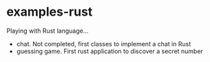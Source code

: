 # examples-rust
Playing with Rust language...

- chat. Not completed, first classes to implement a chat in Rust
- guessing game. First rust application to discover a secret number
